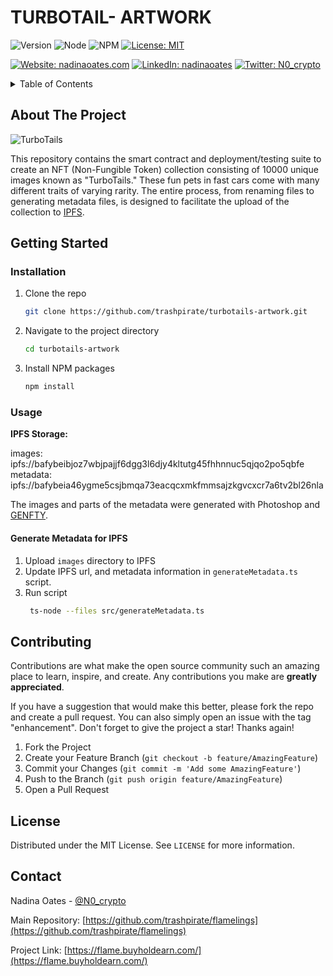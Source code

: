 # TURBOTAIL- ARTWORK

![Version](https://img.shields.io/badge/version-1.0.0-blue.svg?style=for-the-badge)
![Node](https://img.shields.io/badge/node-v20.10.0-blue.svg?style=for-the-badge)
![NPM](https://img.shields.io/badge/npm-v10.2.3-blue?style=for-the-badge)
[![License: MIT](https://img.shields.io/github/license/trashpirate/hold-earn.svg?style=for-the-badge)](https://github.com/trashpirate/hold-earn/blob/main/LICENSE)

[![Website: nadinaoates.com](https://img.shields.io/badge/Portfolio-00e0a7?style=for-the-badge&logo=Website)](https://nadinaoates.com)
[![LinkedIn: nadinaoates](https://img.shields.io/badge/LinkedIn-0a66c2?style=for-the-badge&logo=LinkedIn&logoColor=f5f5f5)](https://linkedin.com/in/nadinaoates)
[![Twitter: N0_crypto](https://img.shields.io/badge/@N0_crypto-black?style=for-the-badge&logo=X)](https://twitter.com/N0_crypto)

<!-- ![Nextjs](https://img.shields.io/badge/next-v13.5.4-blue?style=for-the-badge)
![Tailwindcss](https://img.shields.io/badge/TailwindCSS-v3.0-blue?style=for-the-badge)
![Wagmi](https://img.shields.io/badge/Wagmi-v1.4.3-blue?style=for-the-badge) -->

<!-- TABLE OF CONTENTS -->
<details>
  <summary>Table of Contents</summary>
  <ol>
    <li>
      <a href="#about-the-project">About The Project</a>
    </li>
    <li>
      <a href="#getting-started">Getting Started</a>
      <ul>
        <li><a href="#installation">Installation</a></li>
        <li><a href="#usage">Usage</a></li>
      </ul>
    </li>
    <li><a href="#contributing">Contributing</a></li>
    <li><a href="#license">License</a></li>
    <li><a href="#contact">Contact</a></li>
    <!-- <li><a href="#acknowledgments">Acknowledgments</a></li> -->
  </ol>
</details>

<!-- ABOUT THE PROJECT -->

## About The Project

![TurboTails](#)

This repository contains the smart contract and deployment/testing suite to create an NFT (Non-Fungible Token) collection consisting of 10000 unique  images known as "TurboTails." These fun pets in fast cars come with many different traits of varying rarity. The entire process, from renaming files to generating metadata files, is designed to facilitate the upload of the collection to [IPFS](https://ipfs.tech/).

<!-- GETTING STARTED -->

## Getting Started

### Installation

1. Clone the repo
   ```sh
   git clone https://github.com/trashpirate/turbotails-artwork.git
   ```
2. Navigate to the project directory
   ```sh
   cd turbotails-artwork
   ```
3. Install NPM packages
   ```sh
   npm install
   ```

### Usage

**IPFS Storage:** 

images: ipfs://bafybeibjoz7wbjpajjf6dgg3l6djy4kltutg45fhhnnuc5qjqo2po5qbfe  
metadata: ipfs://bafybeia46ygme5csjbmqa73eacqcxmkfmmsajzkgvcxcr7a6tv2bl26nla

The images and parts of the metadata were generated with Photoshop and [GENFTY](https://www.genfty.com/).

#### Generate Metadata for IPFS

1. Upload `images` directory to IPFS
2. Update IPFS url, and metadata information in `generateMetadata.ts` script.
3. Run script
   ```sh
    ts-node --files src/generateMetadata.ts
   ```

<!-- CONTRIBUTING -->

## Contributing

Contributions are what make the open source community such an amazing place to learn, inspire, and create. Any contributions you make are **greatly appreciated**.

If you have a suggestion that would make this better, please fork the repo and create a pull request. You can also simply open an issue with the tag "enhancement".
Don't forget to give the project a star! Thanks again!

1. Fork the Project
2. Create your Feature Branch (`git checkout -b feature/AmazingFeature`)
3. Commit your Changes (`git commit -m 'Add some AmazingFeature'`)
4. Push to the Branch (`git push origin feature/AmazingFeature`)
5. Open a Pull Request

<!-- LICENSE -->

## License

Distributed under the MIT License. See `LICENSE` for more information.

<!-- CONTACT -->

## Contact

Nadina Oates - [@N0_crypto](https://twitter.com/N0_crypto)

Main Repository: [https://github.com/trashpirate/flamelings](https://github.com/trashpirate/flamelings)

Project Link: [https://flame.buyholdearn.com/](https://flame.buyholdearn.com/)

<!-- ACKNOWLEDGMENTS -->
<!-- ## Acknowledgments -->
